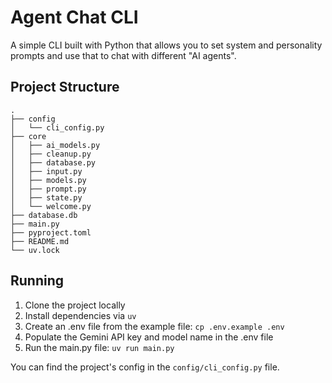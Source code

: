 # Agent Chat CLI

A simple CLI built with Python that allows you to set system and personality prompts and use that to chat with different "AI agents".

## Project Structure

```
.
├── config
│   └── cli_config.py
├── core
│   ├── ai_models.py
│   ├── cleanup.py
│   ├── database.py
│   ├── input.py
│   ├── models.py
│   ├── prompt.py
│   ├── state.py
│   └── welcome.py
├── database.db
├── main.py
├── pyproject.toml
├── README.md
└── uv.lock
```

## Running

1. Clone the project locally
2. Install dependencies via `uv`
3. Create an .env file from the example file: `cp .env.example .env`
4. Populate the Gemini API key and model name in the .env file
5. Run the main.py file: `uv run main.py`

You can find the project's config in the `config/cli_config.py` file.

